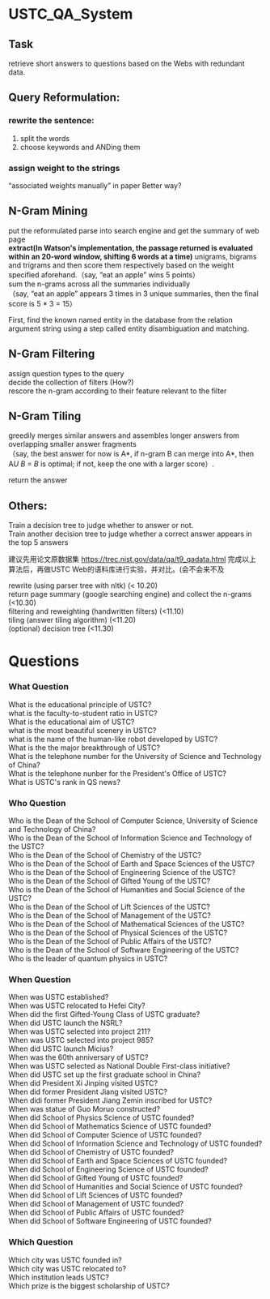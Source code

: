 # USTC_QA_System

## Task
retrieve short answers to questions based on the Webs with redundant data.

## Query Reformulation: 
### rewrite the sentence:  
1) split the words  
2) choose keywords and ANDing them  
### assign weight to the strings  
 “associated weights manually” in paper
 Better way?
## N-Gram Mining
put the reformulated parse into search engine and get the summary of web page  
**extract(In Watson's implementation, the passage returned is evaluated within an 20-word window, shifting 6 words at a time)** unigrams, bigrams and trigrams and then score them respectively based on the weight specified aforehand.（say, “eat an apple” wins 5 points）  
sum the n-grams across all the summaries individually  
（say, “eat an apple” appears 3 times in 3 unique summaries, then the final score is 5 * 3 = 15）

<!-- Besides, we can use Sentence offset, Sentence length, Number of named entities as features to estimate the relevence of a passage for a given search query. -->

First, find the known named entity in the database from the relation argument string using a step called entity disambiguation and matching. 

## N-Gram Filtering
assign question types to the query  
decide the collection of filters (How?)  
rescore the n-gram according to their feature relevant to the filter  
## N-Gram Tiling
greedily merges similar answers and assembles longer answers from overlapping smaller answer fragments  
（say, the best answer for now is A*, if n-gram B can merge into A*, then A*U B = B* is optimal; if not, keep the one with a larger score）.  

return the answer 
## Others:
Train a decision tree to judge whether to answer or not.  
Train another decision tree to judge whether a correct answer appears in the top 5 answers

建议先用论文原数据集 https://trec.nist.gov/data/qa/t9_qadata.html 完成以上算法后，再做USTC Web的语料库进行实验，并对比。(会不会来不及

rewrite (using parser tree with nltk) (< 10.20)  
return page summary (google searching engine) and collect the n-grams (<10.30)  
filtering and reweighting (handwritten filters) (<11.10)  
tiling (answer tiling algorithm)  (<11.20)  
(optional) decision tree (<11.30)  


# Questions

### What Question
What is the educational principle of USTC?  
what is the faculty-to-student ratio in USTC?  
What is the educational aim of USTC?  
what is the most beautiful scenery in USTC?  
what is the name of the human-like robot developed by USTC?  
What is the the major breakthrough of USTC?  
What is the telephone number for the University of Science and Technology of China?  
What is the telephone nunber for the President's Office of USTC?  
What is USTC's rank in QS news?  

### Who Question
Who is the Dean of the School of Computer Science, University of Science and Technology of China?  
Who is the Dean of the School of Information Science and Technology of the USTC?  
Who is the Dean of the School of Chemistry of the USTC?  
Who is the Dean of the School of Earth and Space Sciences of the USTC?  
Who is the Dean of the School of Engineering Science of the USTC?  
Who is the Dean of the School of Gifted Young of the USTC?  
Who is the Dean of the School of Humanities and Social Science of the USTC?  
Who is the Dean of the School of Lift Sciences of the USTC?  
Who is the Dean of the School of Management of the USTC?  
Who is the Dean of the School of Mathematical Sciences of the USTC?  
Who is the Dean of the School of Physical Sciences of the USTC?  
Who is the Dean of the School of Public Affairs of the USTC?  
Who is the Dean of the School of Software Engineering of the USTC?  
Who is the leader of quantum physics in USTC?  

### When Question
When was USTC established? <br>
When was USTC relocated to Hefei City? <br>
When did the first Gifted-Young Class of USTC  graduate? <br>
When did USTC launch the NSRL?  <br>
When was USTC selected into project 211? <br>
When was USTC selected into project 985? <br>
When did USTC launch Micius? <br>
When was the 60th anniversary of USTC? <br>
When was USTC selected as National Double First-class initiative? <br>
When did USTC set up the first graduate school in China?<br>
When did President Xi Jinping visited USTC?<br>
When did former President Jiang visited USTC?<br>
When didi former President Jiang Zemin inscribed for USTC?<br>
When was statue of Guo Moruo constructed?<br>
When did School of Physics Science of USTC founded?<br>
When did School of Mathematics Science of USTC founded?<br>
When did School of Computer Science of USTC founded?<br>
When did School of Information Science and Technology of USTC founded?<br>
When did School of Chemistry of USTC founded?<br>
When did School of Earth and Space Sciences of USTC founded?<br>
When did School of Engineering Science of USTC founded?<br>
When did School of Gifted Young of USTC founded?<br>
When did School of Humanities and Social Science of USTC founded?<br>
When did School of Lift Sciences of USTC founded?<br>
When did School of Management of USTC founded?<br>
When did School of Public Affairs of USTC founded?<br>
When did School of Software Engineering of USTC founded?<br>

### Which Question
Which city was USTC founded in? <br>
Which city was USTC relocated to?<br>
Which institution leads USTC?<br>
Which prize is the biggest scholarship of USTC?<br>
